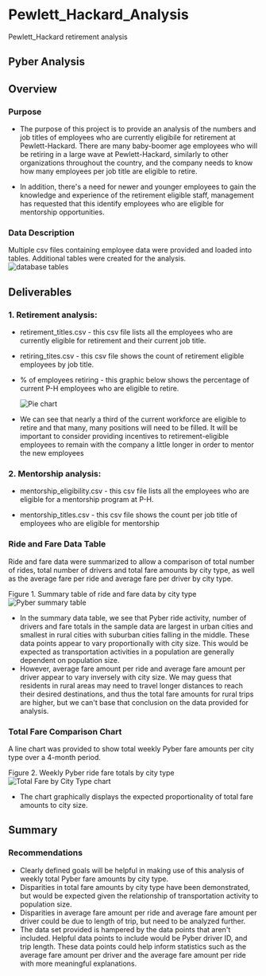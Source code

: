 # Pewlett_Hackard_Analysis
Pewlett_Hackard retirement analysis
## Pyber Analysis


## Overview


### Purpose

* The purpose of this project is to provide an analysis of the numbers and job titles of employees who are currently eligibile for retirement at Pewlett-Hackard.
  There are many baby-boomer age employees who will be retiring in a large wave at Pewlett-Hackard, similarly to other organizations throughout the country, 
  and the company needs to know how many employees per job title are eligible to retire.   

* In addition, there's a need for newer and younger employees to gain the knowledge and experience of the retirement eligible staff, management has requested that this   identify employees who are eligible for mentorship opportunities.

### Data Description

Multiple csv files containing employee data were provided and loaded into tables.   Additional tables were created for the analysis.   
![database tables](https://user-images.githubusercontent.com/107505166/182724536-e56a26cc-25fb-4729-a2bf-52c00ea192b7.PNG)


## Deliverables

### 1.  Retirement analysis:   
 * retirement_titles.csv  - this csv file lists all the employees who are currently eligible for retirement and their current job title.
    
 * retiring_tites.csv     - this csv file shows the count of retirement eligible employees by job title.
    
 * % of employees retiring -  this graphic below shows the percentage of current P-H employees who are eligible to retire.
    
   ![Pie chart](https://user-images.githubusercontent.com/107505166/182726701-0a6283f9-2b7e-476b-86cf-8e01e673022a.png)

      
 * We can see that nearly a third of the current workforce are eligible to retire and that many, many positions will need to be filled.  It will be important to 
    consider providing incentives to retirement-eligible employees to remain with the company a little longer in order to mentor the new employees
 
 ### 2. Mentorship analysis:
 * mentorship_eligibility.csv - this csv file lists all the employees who are eligible for a mentorship program at P-H.
    
 * mentorship_titles.csv - this csv file shows the count per job title of employees who are eligible for mentorship
    

### Ride and Fare Data Table 

Ride and fare data were summarized to allow a comparison of total number of rides, total number of drivers and total fare amounts by city type, as well as the average fare per ride and average fare per driver by city type.

Figure 1.   Summary table of ride and fare data by city type
![Pyber summary table](https://user-images.githubusercontent.com/107505166/179433404-0912eb4a-cae9-4fe7-b54f-e53ee9d2c057.PNG)
* In the summary data table, we see that Pyber ride activity, number of drivers and fare totals in the sample data are largest in urban cities and smallest in rural cities with suburban cities falling in the middle.   These data points appear to vary proportionally with city size.  This would be expected as transportation activities in a population are generally dependent on population size. 
* However, average fare amount per ride and average fare amount per driver appear to vary inversely with city size.  We may guess that residents in rural areas may need to travel longer distances to reach their desired destinations, and thus the total fare amounts for rural trips are higher, but we can't base that conclusion on the data provided for analysis.

### Total Fare Comparison Chart

A line chart was provided to show total weekly Pyber fare amounts per city type over a 4-month period.

Figure 2.   Weekly Pyber ride fare totals by city type
![Total Fare by City Type chart](https://user-images.githubusercontent.com/107505166/179433433-4c3e9cc6-8a95-42e3-acc1-099c1285af10.png)
* The chart graphically displays the expected proportionality of total fare amounts to city size.

## Summary

### Recommendations  
* Clearly defined goals will be helpful in making use of this analysis of weekly total Pyber fare amounts by city type.
* Disparities in total fare amounts by city type have been demonstrated, but would be expected given the relationship of transportation activity to population size.  
* Disparities in average fare amount per ride and average fare amount per driver could be due to length of trip, but need to be analyzed further. 
* The data set provided is hampered by the data points that aren't included.   Helpful data points to include would be Pyber driver ID, and trip length.  These data points could help inform statistics such as the average fare amount per driver and the average fare amount per ride with more meaningful explanations.   

